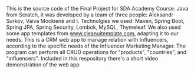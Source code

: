 This is the source code of the Final Project for SDA Academy Course: Java from Scratch, it was developed by a team of three people: 
Aleksandr Surkov, Vaiva Mockienė and I.
Technolgies we used: Maven, Spring Boot, Spring JPA, Spring Security, Lombok, MySQL, Thymeleaf.
We also used some app templates from www.cleanuitemplate.com, adapting it to our needs.
This is a CRM web app to manage relation with Influencers, according to the specific needs of the Influencer Marketing Manager. 
The program can perform all CRUD operations for "products", "countries", and "influencers".
Included in this respository there's a short video demonstration of the web app
